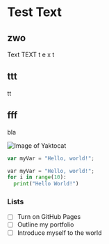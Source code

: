 # Test Text
## zwo
Text
TEXT
t e x t
## ttt
tt

## fff

bla


![Image of Yaktocat](https://octodex.github.com/images/yaktocat.png)


``` javascript
var myVar = "Hello, world!";
```

``` python
var myVar = "Hello, world!";
for i in range(10):
  print("Hello World!")
```

### Lists
- [ ] Turn on GitHub Pages
- [ ] Outline my portfolio
- [ ] Introduce myself to the world
